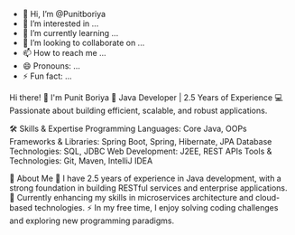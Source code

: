 - 👋 Hi, I’m @Punitboriya
- 👀 I’m interested in ...
- 🌱 I’m currently learning ...
- 💞️ I’m looking to collaborate on ...
- 📫 How to reach me ...
- 😄 Pronouns: ...
- ⚡ Fun fact: ...

<!---
Punitboriya/Punitboriya is a ✨ special ✨ repository because its `README.md` (this file) appears on your GitHub profile.
You can click the Preview link to take a look at your changes.
--->



Hi there! 👋 I'm Punit Boriya
🎯 Java Developer | 2.5 Years of Experience
💻 Passionate about building efficient, scalable, and robust applications.

🛠️ Skills & Expertise
Programming Languages: Core Java, OOPs
Frameworks & Libraries: Spring Boot, Spring, Hibernate, JPA
Database Technologies: SQL, JDBC
Web Development: J2EE, REST APIs
Tools & Technologies: Git, Maven, IntelliJ IDEA


🌟 About Me
🔭 I have 2.5 years of experience in Java development, with a strong foundation in building RESTful services and enterprise applications.
🌱 Currently enhancing my skills in microservices architecture and cloud-based technologies.
⚡ In my free time, I enjoy solving coding challenges and exploring new programming paradigms.


